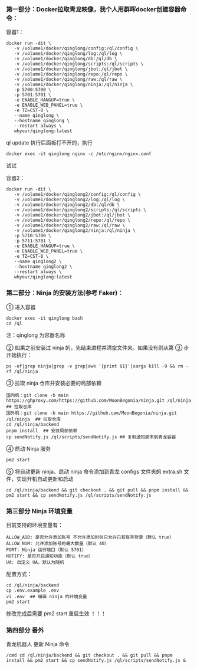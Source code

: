 ### 第一部分：Docker拉取青龙映像，我个人用群晖docker创建容器命令：

容器1：

```
docker run -dit \
   -v /volume1/docker/qinglong/config:/ql/config \
   -v /volume1/docker/qinglong/log:/ql/log \
   -v /volume1/docker/qinglong/db:/ql/db \
   -v /volume1/docker/qinglong/scripts:/ql/scripts \
   -v /volume1/docker/qinglong/jbot:/ql/jbot \
   -v /volume1/docker/qinglong/repo:/ql/repo \
   -v /volume1/docker/qinglong/raw:/ql/raw \
   -v /volume1/docker/qinglong/ninja:/ql/ninja \
   -p 5700:5700 \
   -p 5701:5701 \
   -e ENABLE_HANGUP=true \
   -e ENABLE_WEB_PANEL=true \
   -e TZ=CST-8 \
   --name qinglong \
   --hostname qinglong \
   --restart always \
   whyour/qinglong:latest
```

ql update 执行后面板打不开的，执行 

```
docker exec -it qinglong nginx -c /etc/nginx/nginx.conf
```

 试试

容器2：

```
docker run -dit \
   -v /volume1/docker/qinglong2/config:/ql/config \
   -v /volume1/docker/qinglong2/log:/ql/log \
   -v /volume1/docker/qinglong2/db:/ql/db \
   -v /volume1/docker/qinglong2/scripts:/ql/scripts \
   -v /volume1/docker/qinglong2/jbot:/ql/jbot \
   -v /volume1/docker/qinglong2/repo:/ql/repo \
   -v /volume1/docker/qinglong2/raw:/ql/raw \
   -v /volume1/docker/qinglong2/ninja:/ql/ninja \
   -p 5710:5700 \
   -p 5711:5701 \
   -e ENABLE_HANGUP=true \
   -e ENABLE_WEB_PANEL=true \
   -e TZ=CST-8 \
   --name qinglong2 \
   --hostname qinglong2 \
   --restart always \
   whyour/qinglong:latest
```



### 第二部分：Ninja 的安装方法(参考 Faker)：

① 进入容器

```
docker exec -it qinglong bash
cd /ql
```

注：qinglong 为容器名称

② 如果之前安装过 ninja 的，先结束进程并清空文件夹。如果没有则从第 ③ 步开始执行：

```
ps -ef|grep ninja|grep -v grep|awk '{print $1}'|xargs kill -9 && rm -rf /ql/ninja
```

③ 拉取 ninja 仓库并安装必要的局部依赖

```
国内机：git clone -b main https://ghproxy.com/https://github.com/MoonBegonia/ninja.git /ql/ninja  ## 拉取仓库
国外机：git clone -b main https://github.com/MoonBegonia/ninja.git /ql/ninja  ## 拉取仓库
cd /ql/ninja/backend
pnpm install  ## 安装局部依赖
cp sendNotify.js /ql/scripts/sendNotify.js ## 复制通知脚本到青龙容器
```

④ 启动 Ninja 服务

```
pm2 start
```

⑤ 将自动更新 ninja、启动 ninja 命令添加到青龙 configs 文件夹的 extra.sh 文件，实现开机自动更新和启动

```
cd /ql/ninja/backend && git checkout . && git pull && pnpm install && pm2 start && cp sendNotify.js /ql/scripts/sendNotify.js
```



### 第三部分 Ninja 环境变量

目前支持的环境变量有：

```
ALLOW_ADD: 是否允许添加账号 不允许添加时则只允许已有账号登录（默认 true）
ALLOW_NUM: 允许添加账号的最大数量（默认 40）
PORT: Ninja 运行端口（默认 5701）
NOTIFY: 是否开启通知功能（默认 true）
UA: 自定义 UA，默认为随机
```

配置方式：

```
cd /ql/ninja/backend
cp .env.example .env
vi .env  ## 编辑 ninja 的环境变量
pm2 start
```

修改完成后需要 pm2 start 重启生效 ！！！

### 第四部分 番外

青龙机器人 更新 Ninja 命令

```
/cmd cd /ql/ninja/backend && git checkout . && git pull && pnpm install && pm2 start && cp sendNotify.js /ql/scripts/sendNotify.js &
```

